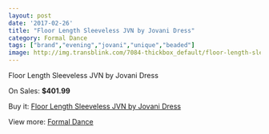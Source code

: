 ```yaml
---
layout: post
date: '2017-02-26'
title: "Floor Length Sleeveless JVN by Jovani Dress"
category: Formal Dance
tags: ["brand","evening","jovani","unique","beaded"]
image: http://img.transblink.com/7084-thickbox_default/floor-length-sleeveless-jvn-by-jovani-dress.jpg
---
```

Floor Length Sleeveless JVN by Jovani Dress

On Sales: **$401.99**
<a href="https://www.transblink.com/en/formal-dance/2291-floor-length-sleeveless-jvn-by-jovani-dress.html"><amp-img layout="responsive" width="600" height="600" src="//img.transblink.com/7084-thickbox_default/floor-length-sleeveless-jvn-by-jovani-dress.jpg" alt="Floor Length Sleeveless JVN by Jovani Dress 0" /></a>
<a href="https://www.transblink.com/en/formal-dance/2291-floor-length-sleeveless-jvn-by-jovani-dress.html"><amp-img layout="responsive" width="600" height="600" src="//img.transblink.com/7086-thickbox_default/floor-length-sleeveless-jvn-by-jovani-dress.jpg" alt="Floor Length Sleeveless JVN by Jovani Dress 1" /></a>
<a href="https://www.transblink.com/en/formal-dance/2291-floor-length-sleeveless-jvn-by-jovani-dress.html"><amp-img layout="responsive" width="600" height="600" src="//img.transblink.com/7085-thickbox_default/floor-length-sleeveless-jvn-by-jovani-dress.jpg" alt="Floor Length Sleeveless JVN by Jovani Dress 2" /></a>

Buy it: [Floor Length Sleeveless JVN by Jovani Dress](https://www.transblink.com/en/formal-dance/2291-floor-length-sleeveless-jvn-by-jovani-dress.html "Floor Length Sleeveless JVN by Jovani Dress")

View more: [Formal Dance](https://www.transblink.com/en/6-formal-dance "Formal Dance")